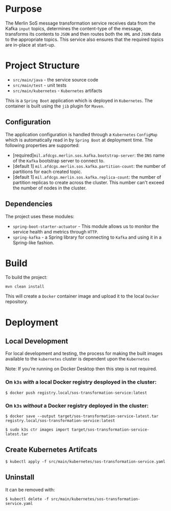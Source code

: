 # Purpose 

The Merlin SoS message transformation service receives data from the Kafka `input` topics, determines the 
content-type of the message, transforms its contents to `JSON` and then routes both the `XML` and `JSON` data to the 
appropriate topics. This service also ensures that the required topics are in-place at start-up.

# Project Structure

* `src/main/java` - the service source code
* `src/main/test` - unit tests
* `src/main/kubernetes` - `Kubernetes` artifacts

This is a `Spring Boot` application which is deployed in `Kubernetes`. The container is built using the `jib` plugin
for `Maven`.

## Configuration

The application configuration is handled through a `Kubernetes` `ConfigMap` which is automatically read in by `Spring
Boot` at deployment time. The following properties are supported:

* [required]`mil.afdcgs.merlin.sos.kafka.bootstrap-server`: the `DNS` name of the `Kafka` bootstrap server to connect 
  to.
* [default 1] `mil.afdcgs.merlin.sos.kafka.partition-count`: the number of partitions for each created topic. 
* [default 1] `mil.afdcgs.merlin.sos.kafka.replica-count`: the number of partition replicas to create across the 
  cluster. This number can't exceed the number of nodes in the cluster. 
  
## Dependencies

The project uses these modules:

* `spring-boot-starter-actuator` - This module allows us to monitor the service health and metrics through `HTTP`.
* `spring-kafka` - a Spring library for connecting to `Kafka` and using it in a Spring-like fashion.

# Build

To build the project:
```shell
mvn clean install
```

This will create a `Docker` container image and upload it to the local `Docker` repository.

# Deployment
## Local Development
For local development and testing, the process for making the built images available to the `kubernetes` cluster is 
dependent upon the `Kubernetes` 

Note: If you're running on Docker Desktop then this step is not required.

### On `k3s` *with* a local Docker registry desployed in the cluster:
```shell
$ docker push registry.local/sos-transformation-service:latest
```

### On `k3s` *without* a Docker registry deployed in the cluster:
```shell
$ docker save --output target/sos-transformation-service-latest.tar registry.local/sos-transformation-service:latest
```
```shell
$ sudo k3s ctr images import target/sos-transformation-service-latest.tar
```

## Create Kubernetes Artifcats
```shell
$ kubectl apply -f src/main/kubernetes/sos-transformation-service.yaml
```

## Uninstall
It can be removed with:
```shell
$ kubectl delete -f src/main/kubernetes/sos-transformation-service.yaml
```



